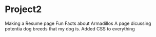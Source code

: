# Project2
Making a Resume page
Fun Facts about Armadillos
A page dicussing potentia dog breeds that my dog is.
Added CSS to everything
